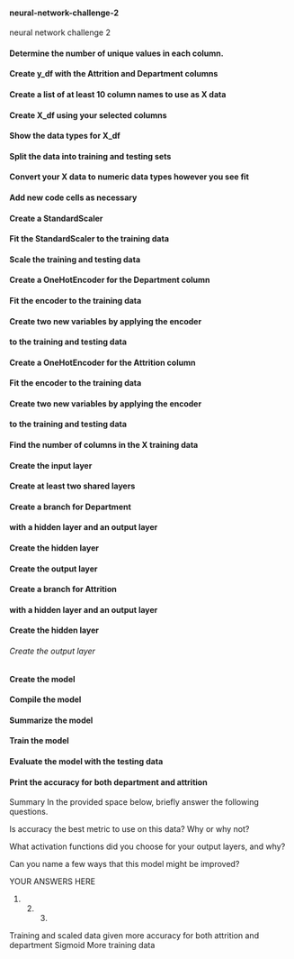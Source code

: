 #### neural-network-challenge-2
neural network challenge 2

#### Determine the number of unique values in each column.

#### Create y_df with the Attrition and Department columns

#### Create a list of at least 10 column names to use as X data

#### Create X_df using your selected columns

#### Show the data types for X_df

#### Split the data into training and testing sets

#### Convert your X data to numeric data types however you see fit

#### Add new code cells as necessary

#### Create a StandardScaler

#### Fit the StandardScaler to the training data

#### Scale the training and testing data

#### Create a OneHotEncoder for the Department column

#### Fit the encoder to the training data

#### Create two new variables by applying the encoder

#### to the training and testing data

#### Create a OneHotEncoder for the Attrition column

#### Fit the encoder to the training data


#### Create two new variables by applying the encoder

#### to the training and testing data

#### Find the number of columns in the X training data

#### Create the input layer

#### Create at least two shared layers

#### Create a branch for Department

#### with a hidden layer and an output layer

#### Create the hidden layer

#### Create the output layer

#### Create a branch for Attrition

#### with a hidden layer and an output layer

#### Create the hidden layer

###### Create the output layer

#### Create the model

#### Compile the model

#### Summarize the model

#### Train the model

#### Evaluate the model with the testing data

#### Print the accuracy for both department and attrition

Summary
In the provided space below, briefly answer the following questions.

Is accuracy the best metric to use on this data? Why or why not?

What activation functions did you choose for your output layers, and why?

Can you name a few ways that this model might be improved?

YOUR ANSWERS HERE

1. 2. 3.

Training and scaled data given more accuracy for both attrition and department
Sigmoid
More training data

